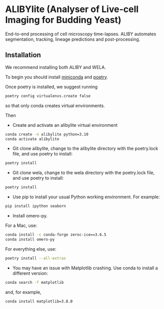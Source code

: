 # ALIBYlite (Analyser of Live-cell Imaging for Budding Yeast)

End-to-end processing of cell microscopy time-lapses. ALIBY automates segmentation, tracking, lineage predictions and post-processing.

## Installation

We recommend installing both ALIBY and WELA. 

To begin you should install [miniconda](https://docs.anaconda.com/free/miniconda/index.html) and [poetry](https://python-poetry.org).


Once poetry is installed, we suggest running

```bash
poetry config virtualenvs.create false
 ```

so that only conda creates virtual environments.

Then

- Create and activate an alibylite virtual environment

```bash
conda create -n alibylite python=3.10
conda activate alibylite
 ```

- Git clone alibylite, change to the alibylite directory with the poetry.lock file, and use poetry to install:

```bash 
poetry install
 ```

- Git clone wela, change to the wela directory with the poetry.lock file, and use poetry to install:

```bash 
poetry install
 ```

- Use pip to install your usual Python working environment. For example:

```bash 
pip install ipython seaborn
 ```

- Install omero-py.

For a Mac, use:

```bash 
conda install -c conda-forge zeroc-ice==3.6.5
conda install omero-py
 ```

 For everything else, use:

 ```bash 
poetry install --all-extras
 ```

- You may have an issue with Matplotlib crashing.
Use conda to install a different version:

```bash 
conda search -f matplotlib       
 ```

 and, for example, 

 ```bash 
conda install matplotlib=3.8.0 
 ```
